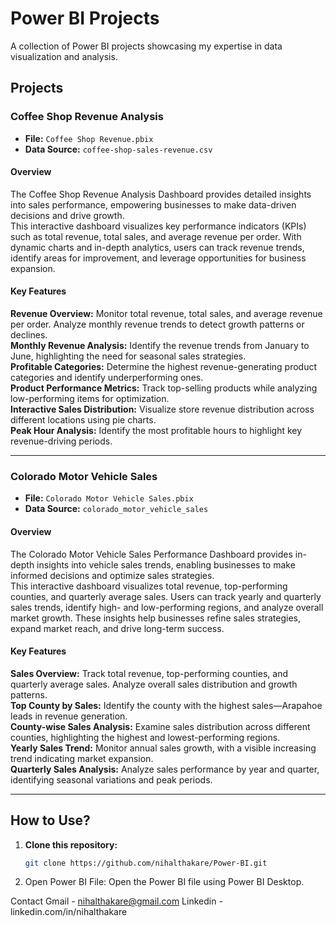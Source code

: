 # Power BI Projects  
A collection of Power BI projects showcasing my expertise in data visualization and analysis.

## Projects  

### Coffee Shop Revenue Analysis  
- **File:** `Coffee Shop Revenue.pbix`  
- **Data Source:** `coffee-shop-sales-revenue.csv`  

#### Overview  
The Coffee Shop Revenue Analysis Dashboard provides detailed insights into sales performance, empowering businesses to make data-driven decisions and drive growth.  
This interactive dashboard visualizes key performance indicators (KPIs) such as total revenue, total sales, and average revenue per order. With dynamic charts and in-depth analytics, users can track revenue trends, identify areas for improvement, and leverage opportunities for business expansion.  

#### Key Features  
**Revenue Overview:** Monitor total revenue, total sales, and average revenue per order. Analyze monthly revenue trends to detect growth patterns or declines.  
**Monthly Revenue Analysis:** Identify the revenue trends from January to June, highlighting the need for seasonal sales strategies.  
**Profitable Categories:** Determine the highest revenue-generating product categories and identify underperforming ones.  
**Product Performance Metrics:** Track top-selling products while analyzing low-performing items for optimization.  
**Interactive Sales Distribution:** Visualize store revenue distribution across different locations using pie charts.  
**Peak Hour Analysis:** Identify the most profitable hours to highlight key revenue-driving periods.  

---

### Colorado Motor Vehicle Sales  
- **File:** `Colorado Motor Vehicle Sales.pbix`  
- **Data Source:** `colorado_motor_vehicle_sales`  

#### Overview  
The Colorado Motor Vehicle Sales Performance Dashboard provides in-depth insights into vehicle sales trends, enabling businesses to make informed decisions and optimize sales strategies.  
This interactive dashboard visualizes total revenue, top-performing counties, and quarterly average sales. Users can track yearly and quarterly sales trends, identify high- and low-performing regions, and analyze overall market growth. These insights help businesses refine sales strategies, expand market reach, and drive long-term success.  

#### Key Features  
**Sales Overview:** Track total revenue, top-performing counties, and quarterly average sales. Analyze overall sales distribution and growth patterns.  
**Top County by Sales:** Identify the county with the highest sales—Arapahoe leads in revenue generation.  
**County-wise Sales Analysis:** Examine sales distribution across different counties, highlighting the highest and lowest-performing regions.  
**Yearly Sales Trend:** Monitor annual sales growth, with a visible increasing trend indicating market expansion.  
**Quarterly Sales Analysis:** Analyze sales performance by year and quarter, identifying seasonal variations and peak periods.  

---

## How to Use?  
1. **Clone this repository:**  
   ```bash
   git clone https://github.com/nihalthakare/Power-BI.git
2. Open Power BI File: Open the Power BI file using Power BI Desktop.

Contact
Gmail - nihalthakare@gmail.com
Linkedin - linkedin.com/in/nihalthakare
